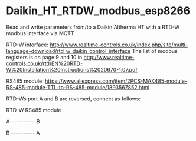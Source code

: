 # Daikin_HT_RTDW_modbus_esp8266

Read and write parameters from/to a Daikin Altherma HT with a RTD-W modbus interface via MQTT

RTD-W interface: http://www.realtime-controls.co.uk/index.php/site/multi-language-download/rtd_w_daikin_control_interface
The list of modbus registers is on page 9 and 10 in http://www.realtime-controls.co.uk/rtd/EN%20RTD-W%20Installation%20Instructions%2020670-1.07.pdf

RS485 module: https://www.aliexpress.com/item/2PCS-MAX485-module-RS-485-module-TTL-to-RS-485-module/1893567852.html

RTD-Ws port A and B are reversed, connect as follows:

RTD-W      RS485 module

  A ---------- B
  
  B ---------- A
